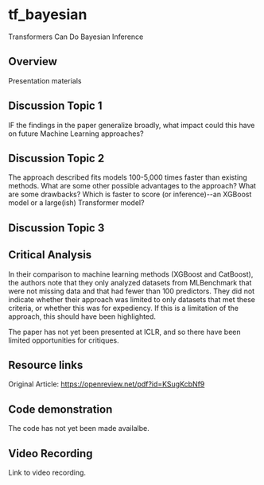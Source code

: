 # tf_bayesian
Transformers Can Do Bayesian Inference


## Overview
Presentation materials

## Discussion Topic 1

IF the findings in the paper generalize broadly, what impact could this have on future Machine Learning approaches?

## Discussion Topic 2

The approach described fits models 100-5,000 times faster than existing methods. What are some other possible advantages to the approach? What are some drawbacks? Which is faster to score (or inference)--an XGBoost model or a large(ish) Transformer model?

## Discussion Topic 3



## Critical Analysis

In their comparison to machine learning methods (XGBoost and CatBoost), the authors note that they only analyzed datasets from MLBenchmark that were not missing data and that had fewer than 100 predictors. They did not indicate whether their approach was limited to only datasets that met these criteria, or whether this was for expediency. If this is a limitation of the approach, this should have been highlighted. 

The paper has not yet been presented at ICLR, and so there have been limited opportunities for critiques. 

## Resource links

Original Article: https://openreview.net/pdf?id=KSugKcbNf9

## Code demonstration

The code has not yet been made availalbe.

## Video Recording

Link to video recording.
